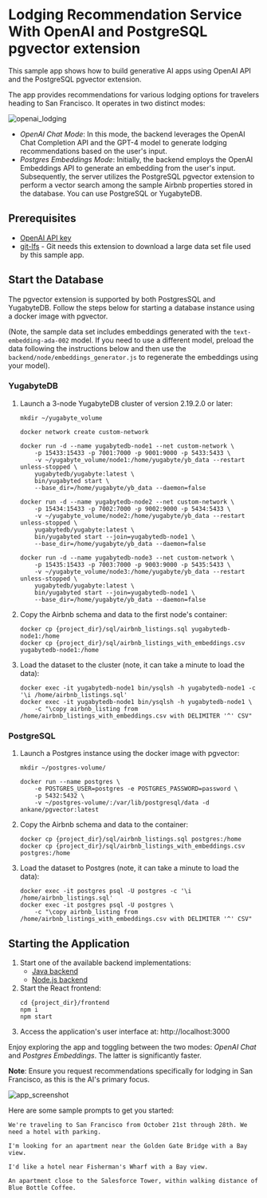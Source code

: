 # Lodging Recommendation Service With OpenAI and PostgreSQL pgvector extension

This sample app shows how to build generative AI apps using OpenAI API and the PostgreSQL pgvector extension.

The app provides recommendations for various lodging options for travelers heading to San Francisco. It operates in two distinct modes:

![openai_lodging](https://github.com/YugabyteDB-Samples/openai-pgvector-lodging-service/assets/1537233/d070dfe1-50f9-4191-ae43-c80ba61deb2a)

* *OpenAI Chat Mode*: In this mode, the backend leverages the OpenAI Chat Completion API and the GPT-4 model to generate lodging recommendations based on the user's input.
* *Postgres Embeddings Mode*: Initially, the backend employs the OpenAI Embeddings API to generate an embedding from the user's input. Subsequently, the server utilizes the PostgreSQL pgvector extension to perform a vector search among the sample Airbnb properties stored in the database. You can use PostgreSQL or YugabyteDB.

## Prerequisites

* [OpenAI API key](https://platform.openai.com)
* [git-lfs](https://github.com/git-lfs/git-lfs) - Git needs this extension to download a large data set file used by this sample app.

## Start the Database

The pgvector extension is supported by both PostgresSQL and YugabyteDB. Follow the steps below for starting a database instance using a docker image with pgvector. 

(Note, the sample data set includes embeddings generated with the `text-embedding-ada-002` model. If you need to use a different model, preload the data following the instructions below and then use the `backend/node/embeddings_generator.js` to regenerate the embeddings using your model).

### YugabyteDB 

1. Launch a 3-node YugabyteDB cluster of version 2.19.2.0 or later:
    ```shell
    mkdir ~/yugabyte_volume

    docker network create custom-network

    docker run -d --name yugabytedb-node1 --net custom-network \
        -p 15433:15433 -p 7001:7000 -p 9001:9000 -p 5433:5433 \
        -v ~/yugabyte_volume/node1:/home/yugabyte/yb_data --restart unless-stopped \
        yugabytedb/yugabyte:latest \
        bin/yugabyted start \
        --base_dir=/home/yugabyte/yb_data --daemon=false
    
    docker run -d --name yugabytedb-node2 --net custom-network \
        -p 15434:15433 -p 7002:7000 -p 9002:9000 -p 5434:5433 \
        -v ~/yugabyte_volume/node2:/home/yugabyte/yb_data --restart unless-stopped \
        yugabytedb/yugabyte:latest \
        bin/yugabyted start --join=yugabytedb-node1 \
        --base_dir=/home/yugabyte/yb_data --daemon=false
        
    docker run -d --name yugabytedb-node3 --net custom-network \
        -p 15435:15433 -p 7003:7000 -p 9003:9000 -p 5435:5433 \
        -v ~/yugabyte_volume/node3:/home/yugabyte/yb_data --restart unless-stopped \
        yugabytedb/yugabyte:latest \
        bin/yugabyted start --join=yugabytedb-node1 \
        --base_dir=/home/yugabyte/yb_data --daemon=false
    ```
2. Copy the Airbnb schema and data to the first node's container:
    ```shell
    docker cp {project_dir}/sql/airbnb_listings.sql yugabytedb-node1:/home
    docker cp {project_dir}/sql/airbnb_listings_with_embeddings.csv yugabytedb-node1:/home
    ```

3. Load the dataset to the cluster (note, it can take a minute to load the data):
    ```shell
    docker exec -it yugabytedb-node1 bin/ysqlsh -h yugabytedb-node1 -c '\i /home/airbnb_listings.sql'
    docker exec -it yugabytedb-node1 bin/ysqlsh -h yugabytedb-node1 \
        -c "\copy airbnb_listing from /home/airbnb_listings_with_embeddings.csv with DELIMITER '^' CSV"
    ```

### PostgreSQL

1. Launch a Postgres instance using the docker image with pgvector:
    ```shell
    mkdir ~/postgres-volume/

    docker run --name postgres \
        -e POSTGRES_USER=postgres -e POSTGRES_PASSWORD=password \
        -p 5432:5432 \
        -v ~/postgres-volume/:/var/lib/postgresql/data -d ankane/pgvector:latest
    ```

2. Copy the Airbnb schema and data to the container:
    ```shell
    docker cp {project_dir}/sql/airbnb_listings.sql postgres:/home
    docker cp {project_dir}/sql/airbnb_listings_with_embeddings.csv postgres:/home
    ```

3. Load the dataset to Postgres (note, it can take a minute to load the data):
    ```shell
    docker exec -it postgres psql -U postgres -c '\i /home/airbnb_listings.sql'
    docker exec -it postgres psql -U postgres \
        -c "\copy airbnb_listing from /home/airbnb_listings_with_embeddings.csv with DELIMITER '^' CSV"
    ```

## Starting the Application

1. Start one of the available backend implementations:
    * [Java backend](backend/java/README.md)
    * [Node.js backend](backend/node/README.md)
2. Start the React frontend:
    ```shell
    cd {project_dir}/frontend
    npm i
    npm start
    ```
3. Access the application's user interface at:
    http://localhost:3000

Enjoy exploring the app and toggling between the two modes: *OpenAI Chat* and *Postgres Embeddings*. The latter is significantly faster.

**Note**: Ensure you request recommendations specifically for lodging in San Francisco, as this is the AI's primary focus.

![app_screenshot](https://github.com/YugabyteDB-Samples/openai-pgvector-lodging-service/assets/1537233/58c573d6-7632-4cf4-96e1-066d3b0c6314)

Here are some sample prompts to get you started:
```
We're traveling to San Francisco from October 21st through 28th. We need a hotel with parking.

I'm looking for an apartment near the Golden Gate Bridge with a Bay view.

I'd like a hotel near Fisherman's Wharf with a Bay view.

An apartment close to the Salesforce Tower, within walking distance of Blue Bottle Coffee.
```

